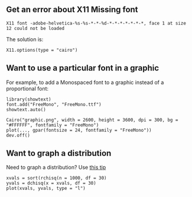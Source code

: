 ## Get an error about X11 Missing font

`X11 font -adobe-helvetica-%s-%s-*-*-%d-*-*-*-*-*-*-*, face 1 at size 12 could not be loaded`

The solution is:

`X11.options(type = "cairo")`

## Want to use a particular font in a graphic

For example, to add a Monospaced font to a graphic instead of a proportional font:

```
library(showtext)
font.add("FreeMono", "FreeMono.ttf")
showtext.auto()

Cairo("graphic.png", width = 2600, height = 3600, dpi = 300, bg = "#FFFFFF", fontfamily = "FreeMono")
plot(..., gpar(fontsize = 24, fontfamily = "FreeMono"))
dev.off()
```

## Want to graph a distribution

Need to graph a distribution? Use [this tip](https://twitter.com/TrevorABranch/status/1314630049094496256?s=20)

```
xvals = sort(rchisq(n = 1000, df = 30)
yvals = dchisq(x = xvals, df = 30)
plot(xvals, yvals, type = "l")
```
